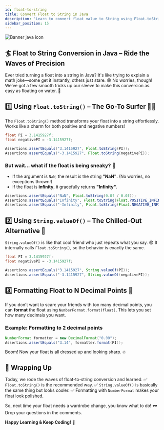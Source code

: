 ```yaml
---
id: float-to-string
title: Convert Float to String in Java
description: 'Learn to convert float value to String using Float.toString() and String.valueOf() methods and format float to n decimal points.'
sidebar_position: 15
---
```

![Banner java icon](@site/static/img/kits/java/banner-java-icon.png)

## 🏄 Float to String Conversion in Java – Ride the Waves of Precision

Ever tried turning a float into a string in Java? It's like trying to explain a math joke—some get it instantly, others just stare. 😆 No worries, though! We’ve got a few smooth tricks up our sleeve to make this conversion as easy as floating on water. 🌊

## 1️⃣ Using `Float.toString()` – The Go-To Surfer 🏄‍♂️

The `Float.toString()` method transforms your float into a string effortlessly. Works like a charm for both positive and negative numbers!

```java
float PI = 3.1415927f;
float negativePI = -3.1415927f;

Assertions.assertEquals("3.1415927", Float.toString(PI));
Assertions.assertEquals("-3.1415927", Float.toString(negativePI));
```

### But wait… what if the float is being sneaky? 🤔

- If the argument is `NaN`, the result is the string **"NaN"**. (No worries, no exceptions thrown!)
- If the float is **infinity**, it gracefully returns **"Infinity"**.

```java
Assertions.assertEquals("NaN", Float.toString(0.0f / 0.0f));
Assertions.assertEquals("Infinity", Float.toString(Float.POSITIVE_INFINITY));
Assertions.assertEquals("-Infinity", Float.toString(Float.NEGATIVE_INFINITY));
```

## 2️⃣ Using `String.valueOf()` – The Chilled-Out Alternative 🧊

`String.valueOf()` is like that cool friend who just repeats what you say. 😎 It internally calls `Float.toString()`, so the behavior is exactly the same.

```java
float PI = 3.1415927f;
float negativePI = -3.1415927f;

Assertions.assertEquals("3.1415927", String.valueOf(PI));
Assertions.assertEquals("-3.1415927", String.valueOf(negativePI));
```

## 3️⃣ Formatting Float to **N** Decimal Points 🎯

If you don’t want to scare your friends with too many decimal points, you can **format** the float using `NumberFormat.format(float)`. This lets you set how many decimals you want.

### Example: Formatting to **2 decimal points**

```java
NumberFormat formatter = new DecimalFormat("0.00");
Assertions.assertEquals("3.14", formatter.format(PI));
```

Boom! Now your float is all dressed up and looking sharp. 🔥

## 🎉 Wrapping Up

Today, we rode the waves of float-to-string conversion and learned:
✅ `Float.toString()` is the recommended way.
✅ `String.valueOf()` is basically the same thing but looks cooler.
✅ Formatting with `NumberFormat` makes your float look polished.

So, next time your float needs a wardrobe change, you know what to do! 🕶️ Drop your questions in the comments.

**Happy Learning & Keep Coding! 🚀**
